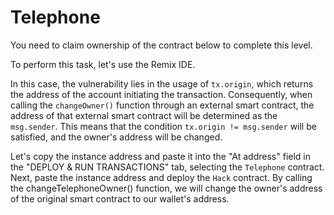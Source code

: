 # Telephone

You need to claim ownership of the contract below to complete this level.

To perform this task, let's use the Remix IDE.

In this case, the vulnerability lies in the usage of `tx.origin`, which returns the address of the account initiating the transaction. Consequently, when calling the `changeOwner()` function through an external smart contract, the address of that external smart contract will be determined as the `msg.sender`. This means that the condition `tx.origin != msg.sender` will be satisfied, and the owner's address will be changed.

Let's copy the instance address and paste it into the "At address" field in the "DEPLOY & RUN TRANSACTIONS" tab, selecting the `Telephone` contract. Next, paste the instance address and deploy the `Hack` contract. By calling the changeTelephoneOwner() function, we will change the owner's address of the original smart contract to our wallet's address.
